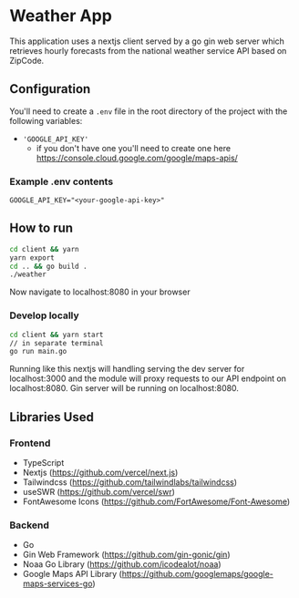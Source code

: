 # Weather App

This application uses a nextjs client served by a go gin web server which retrieves hourly forecasts from the national weather service API based on ZipCode.

## Configuration

You'll need to create a `.env` file in the root directory of the project with the following variables:

- `'GOOGLE_API_KEY'`
  - if you don't have one you'll need to create one here <https://console.cloud.google.com/google/maps-apis/>

### Example .env contents

```text
GOOGLE_API_KEY="<your-google-api-key>"
```

## How to run

```bash
cd client && yarn
yarn export
cd .. && go build .
./weather 
```

Now navigate to localhost:8080 in your browser

### Develop locally

```bash
cd client && yarn start
// in separate terminal
go run main.go
```

Running like this nextjs will handling serving the dev server for localhost:3000 and the module will proxy requests to our API endpoint on localhost:8080.
Gin server will be running on localhost:8080.

## Libraries Used

### Frontend

- TypeScript
- Nextjs (<https://github.com/vercel/next.js>)
- Tailwindcss (<https://github.com/tailwindlabs/tailwindcss>)
- useSWR (<https://github.com/vercel/swr>)
- FontAwesome Icons (<https://github.com/FortAwesome/Font-Awesome>)

### Backend

- Go
- Gin Web Framework (<https://github.com/gin-gonic/gin>)
- Noaa Go Library (<https://github.com/icodealot/noaa>)
- Google Maps API Library (<https://github.com/googlemaps/google-maps-services-go>)